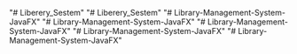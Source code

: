 "# Liberery_Sestem" 
"# Liberery_Sestem" 
"# Library-Management-System-JavaFX" 
"# Library-Management-System-JavaFX" 
"# Library-Management-System-JavaFX" 
"# Library-Management-System-JavaFX" 
"# Library-Management-System-JavaFX" 
